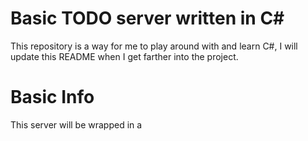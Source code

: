 # Basic TODO server written in C#

This repository is a way for me to play around with and learn C#, I will update this README when I get farther into the project.

# Basic Info

This server will be wrapped in a 